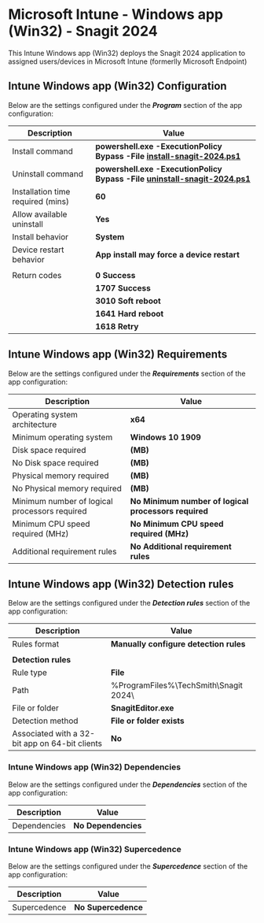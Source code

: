 # Microsoft Intune - Windows app (Win32) - Snagit 2024

This Intune Windows app (Win32) deploys the Snagit 2024 application to assigned users/devices in Microsoft Intune (formerlly Microsoft Endpoint)

## Intune Windows app (Win32) Configuration
Below are the settings configured under the ***Program*** section of the app configuration:

| Description | Value |
| --- | --- |
| Install command | **powershell.exe -ExecutionPolicy Bypass -File [install-snagit-2024.ps1](./install-snagit-2024.ps1)** |
| Uninstall command | **powershell.exe -ExecutionPolicy Bypass -File [uninstall-snagit-2024.ps1](./uninstall-snagit-2024.ps1)** |
| Installation time required (mins) | **60** |
| Allow available uninstall | **Yes** |
| Install behavior | **System** |
| Device restart behavior | **App install may force a device restart** |
|  |  |
| Return codes | **0 Success** |
|  | **1707 Success** |
|  | **3010 Soft reboot** |
|  | **1641 Hard reboot** |
|  | **1618 Retry** |

## Intune Windows app (Win32) Requirements
Below are the settings configured under the ***Requirements*** section of the app configuration:

| Description | Value |
| --- | --- |
| Operating system architecture | **x64** |
| Minimum operating system | **Windows 10 1909** |
| Disk space required | **(MB)** |
| No Disk space required | **(MB)** |
| Physical memory required | **(MB)** |
| No Physical memory required | **(MB)** |
| Minimum number of logical processors required | **No Minimum number of logical processors required** |
| Minimum CPU speed required (MHz) | **No Minimum CPU speed required (MHz)** |
| Additional requirement rules | **No Additional requirement rules** |

## Intune Windows app (Win32) Detection rules
Below are the settings configured under the ***Detection rules*** section of the app configuration:

| Description | Value |
| --- | --- |
| Rules format | **Manually configure detection rules** |
|  |  |
| **Detection rules** |  |
| Rule type | **File** |
| Path | %ProgramFiles%\TechSmith\Snagit 2024\ |
| File or folder | **SnagitEditor.exe** |
| Detection method | **File or folder exists** |
| Associated with a 32-bit app on 64-bit clients | **No** |

### Intune Windows app (Win32) Dependencies
Below are the settings configured under the ***Dependencies*** section of the app configuration:

| Description | Value |
| --- | --- |
| Dependencies | **No Dependencies** |

### Intune Windows app (Win32) Supercedence
Below are the settings configured under the ***Supercedence*** section of the app configuration:

| Description | Value |
| --- | --- |
| Supercedence | **No Supercedence** |
